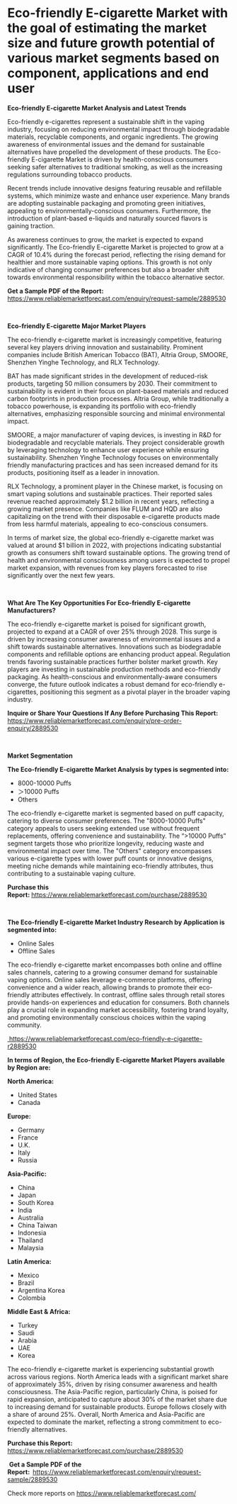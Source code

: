 <p><h1>Eco-friendly E-cigarette Market with the goal of estimating the market size and future growth potential of various market segments based on component, applications and end user</h1></p><p><strong>Eco-friendly E-cigarette Market Analysis and Latest Trends</strong></p>
<p><p>Eco-friendly e-cigarettes represent a sustainable shift in the vaping industry, focusing on reducing environmental impact through biodegradable materials, recyclable components, and organic ingredients. The growing awareness of environmental issues and the demand for sustainable alternatives have propelled the development of these products. The Eco-friendly E-cigarette Market is driven by health-conscious consumers seeking safer alternatives to traditional smoking, as well as the increasing regulations surrounding tobacco products.</p><p>Recent trends include innovative designs featuring reusable and refillable systems, which minimize waste and enhance user experience. Many brands are adopting sustainable packaging and promoting green initiatives, appealing to environmentally-conscious consumers. Furthermore, the introduction of plant-based e-liquids and naturally sourced flavors is gaining traction.</p><p>As awareness continues to grow, the market is expected to expand significantly. The Eco-friendly E-cigarette Market is projected to grow at a CAGR of 10.4% during the forecast period, reflecting the rising demand for healthier and more sustainable vaping options. This growth is not only indicative of changing consumer preferences but also a broader shift towards environmental responsibility within the tobacco alternative sector.</p></p>
<p><strong>Get a Sample PDF of the Report:&nbsp;</strong> <a href="https://www.reliablemarketforecast.com/enquiry/request-sample/2889530?utm_campaign=3049&utm_medium=2&utm_source=Github&utm_content=ia&utm_term=14032025&utm_id=eco-friendly-e-cigarette">https://www.reliablemarketforecast.com/enquiry/request-sample/2889530</a></p>
<p>&nbsp;</p>
<p><strong>Eco-friendly E-cigarette Major Market Players</strong></p>
<p><p>The eco-friendly e-cigarette market is increasingly competitive, featuring several key players driving innovation and sustainability. Prominent companies include British American Tobacco (BAT), Altria Group, SMOORE, Shenzhen Yinghe Technology, and RLX Technology. </p><p>BAT has made significant strides in the development of reduced-risk products, targeting 50 million consumers by 2030. Their commitment to sustainability is evident in their focus on plant-based materials and reduced carbon footprints in production processes. Altria Group, while traditionally a tobacco powerhouse, is expanding its portfolio with eco-friendly alternatives, emphasizing responsible sourcing and minimal environmental impact.</p><p>SMOORE, a major manufacturer of vaping devices, is investing in R&D for biodegradable and recyclable materials. They project considerable growth by leveraging technology to enhance user experience while ensuring sustainability. Shenzhen Yinghe Technology focuses on environmentally friendly manufacturing practices and has seen increased demand for its products, positioning itself as a leader in innovation.</p><p>RLX Technology, a prominent player in the Chinese market, is focusing on smart vaping solutions and sustainable practices. Their reported sales revenue reached approximately $1.2 billion in recent years, reflecting a growing market presence. Companies like FLUM and HQD are also capitalizing on the trend with their disposable e-cigarette products made from less harmful materials, appealing to eco-conscious consumers.</p><p>In terms of market size, the global eco-friendly e-cigarette market was valued at around $1 billion in 2022, with projections indicating substantial growth as consumers shift toward sustainable options. The growing trend of health and environmental consciousness among users is expected to propel market expansion, with revenues from key players forecasted to rise significantly over the next few years.</p></p>
<p>&nbsp;</p>
<p><strong>What Are The Key Opportunities For Eco-friendly E-cigarette Manufacturers?</strong></p>
<p><p>The eco-friendly e-cigarette market is poised for significant growth, projected to expand at a CAGR of over 25% through 2028. This surge is driven by increasing consumer awareness of environmental issues and a shift towards sustainable alternatives. Innovations such as biodegradable components and refillable options are enhancing product appeal. Regulation trends favoring sustainable practices further bolster market growth. Key players are investing in sustainable production methods and eco-friendly packaging. As health-conscious and environmentally-aware consumers converge, the future outlook indicates a robust demand for eco-friendly e-cigarettes, positioning this segment as a pivotal player in the broader vaping industry.</p></p>
<p><strong>Inquire or Share Your Questions If Any Before Purchasing This Report:</strong> <a href="https://www.reliablemarketforecast.com/enquiry/pre-order-enquiry/2889530?utm_campaign=3049&utm_medium=2&utm_source=Github&utm_content=ia&utm_term=14032025&utm_id=eco-friendly-e-cigarette">https://www.reliablemarketforecast.com/enquiry/pre-order-enquiry/2889530</a></p>
<p>&nbsp;</p>
<p><strong>Market Segmentation</strong></p>
<p><strong>The Eco-friendly E-cigarette Market Analysis by types is segmented into:</strong></p>
<p><ul><li>8000-10000 Puffs</li><li>＞10000 Puffs</li><li>Others</li></ul></p>
<p><p>The eco-friendly e-cigarette market is segmented based on puff capacity, catering to diverse consumer preferences. The "8000-10000 Puffs" category appeals to users seeking extended use without frequent replacements, offering convenience and sustainability. The “>10000 Puffs” segment targets those who prioritize longevity, reducing waste and environmental impact over time. The "Others" category encompasses various e-cigarette types with lower puff counts or innovative designs, meeting niche demands while maintaining eco-friendly attributes, thus contributing to a sustainable vaping culture.</p></p>
<p><strong>Purchase this Report:&nbsp;</strong><a href="https://www.reliablemarketforecast.com/purchase/2889530?utm_campaign=3049&utm_medium=2&utm_source=Github&utm_content=ia&utm_term=14032025&utm_id=eco-friendly-e-cigarette">https://www.reliablemarketforecast.com/purchase/2889530</a></p>
<p>&nbsp;</p>
<p><strong>The Eco-friendly E-cigarette Market Industry Research by Application is segmented into:</strong></p>
<p><ul><li>Online Sales</li><li>Offline Sales</li></ul></p>
<p><p>The eco-friendly e-cigarette market encompasses both online and offline sales channels, catering to a growing consumer demand for sustainable vaping options. Online sales leverage e-commerce platforms, offering convenience and a wider reach, allowing brands to promote their eco-friendly attributes effectively. In contrast, offline sales through retail stores provide hands-on experiences and education for consumers. Both channels play a crucial role in expanding market accessibility, fostering brand loyalty, and promoting environmentally conscious choices within the vaping community.</p></p>
<p><a href="https://www.reliablemarketforecast.com/eco-friendly-e-cigarette-r2889530?utm_campaign=3049&utm_medium=2&utm_source=Github&utm_content=ia&utm_term=14032025&utm_id=eco-friendly-e-cigarette">&nbsp;https://www.reliablemarketforecast.com/eco-friendly-e-cigarette-r2889530</a></p>
<p><strong>In terms of Region, the Eco-friendly E-cigarette Market Players available by Region are:</strong></p>
<p>
    <p> <strong> North America: </strong>
        <ul>
            <li>United States</li>
            <li>Canada</li>
        </ul>
        </p> 
    <p> <strong> Europe: </strong>
        <ul>
            <li>Germany</li>
            <li>France</li>
            <li>U.K.</li>
            <li>Italy</li>
            <li>Russia</li>
        </ul>
        </p> 
    <p> <strong> Asia-Pacific: </strong>
        <ul>
            <li>China</li>
            <li>Japan</li>
            <li>South Korea</li>
            <li>India</li>
            <li>Australia</li>
            <li>China Taiwan</li>
            <li>Indonesia</li>
            <li>Thailand</li>
            <li>Malaysia</li>
        </ul>
        </p> 
    <p> <strong> Latin America: </strong>
        <ul>
            <li>Mexico</li>
            <li>Brazil</li>
            <li>Argentina Korea</li>
            <li>Colombia</li>
        </ul>
        </p> 
    <p> <strong> Middle East & Africa: </strong>
        <ul>
            <li>Turkey</li>
            <li>Saudi</li>
            <li>Arabia</li>
            <li>UAE</li>
            <li>Korea</li>
        </ul>
    </p>
    </p>
<p><p>The eco-friendly e-cigarette market is experiencing substantial growth across various regions. North America leads with a significant market share of approximately 35%, driven by rising consumer awareness and health consciousness. The Asia-Pacific region, particularly China, is poised for rapid expansion, anticipated to capture about 30% of the market share due to increasing demand for sustainable products. Europe follows closely with a share of around 25%. Overall, North America and Asia-Pacific are expected to dominate the market, reflecting a strong commitment to eco-friendly alternatives.</p></p>
<p><strong>Purchase this Report: </strong><a href="https://www.reliablemarketforecast.com/purchase/2889530?utm_campaign=3049&utm_medium=2&utm_source=Github&utm_content=ia&utm_term=14032025&utm_id=eco-friendly-e-cigarette">https://www.reliablemarketforecast.com/purchase/2889530</a></p>
<p>&nbsp;<strong>Get a Sample PDF of the Report:&nbsp;&nbsp;</strong><a href="https://www.reliablemarketforecast.com/enquiry/request-sample/2889530?utm_campaign=3049&utm_medium=2&utm_source=Github&utm_content=ia&utm_term=14032025&utm_id=eco-friendly-e-cigarette">https://www.reliablemarketforecast.com/enquiry/request-sample/2889530</a></p>
<p><strong></strong></p>
<p>Check more reports on <a href="https://www.reliablemarketforecast.com/?utm_campaign=3049&utm_medium=2&utm_source=Github&utm_content=ia&utm_term=14032025&utm_id=eco-friendly-e-cigarette">https://www.reliablemarketforecast.com/</a></p>